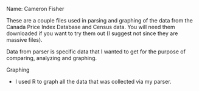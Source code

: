 Name: Cameron Fisher

These are a couple files used in parsing and graphing of the data from the Canada Price Index Database and Census data. You will need them downloaded if you want to try them out (I suggest not since they are massive files).

Data from parser is specific data that I wanted to get for the purpose of comparing, analyzing and graphing.

Graphing
- I used R to graph all the data that was collected via my parser.

